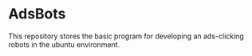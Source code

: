 # AdsBots
This repository stores the basic program for developing an ads-clicking robots in the ubuntu environment.
